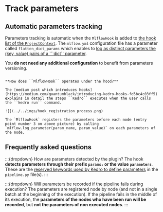 # Track parameters

## Automatic parameters tracking

Parameters tracking is automatic when the ``MlflowHook`` is added to [the hook list of the ``ProjectContext``](https://kedro-mlflow.readthedocs.io/en/latest/source/02_getting_started/01_installation/02_setup.html). The `mlflow.yml` configuration file has a parameter called ``flatten_dict_params`` which enables to [log as distinct parameters the (key, value) pairs of a ```dict`` parameter](https://kedro-mlflow.readthedocs.io/en/latest/source/05_API/01_python_objects/02_Hooks.html).

You **do not need any additional configuration** to benefit from parameters versioning.

```{hint}

**How does ``MlflowHook`` operates under the hood?**

The [medium post which introduces hooks](https://medium.com/quantumblack/introducing-kedro-hooks-fd5bc4c03ff5) explains in detail the steps ``Kedro`` executes when the user calls the ``kedro run`` command.

![](../../imgs/hook_registration_process.png)

The `MlflowHook` registers the parameters before each node (entry point number 3 on above picture) by calling `mlflow.log_parameter(param_name, param_value)` on each parameters of the node.

```

## Frequently asked questions

:::{dropdown} How are parameters detected by the plugin?
The hook **detects parameters through their prefix ``params:`` or the value ``parameters``**. These are the [reserved keywords used by Kedro to define parameters](https://docs.kedro.org/en/stable/configuration/parameters.html#how-to-use-parameters) in the ``pipeline.py`` file(s).
:::

:::{dropdown} Will parameters be recorded if the pipeline fails during execution?
The parameters are registered node by node (and not in a single batch at the beginning of the execution). If the pipeline fails in the middle of its execution, the **parameters of the nodes who have been run will be recorded**, but **not the parameters of non executed nodes**.
:::
